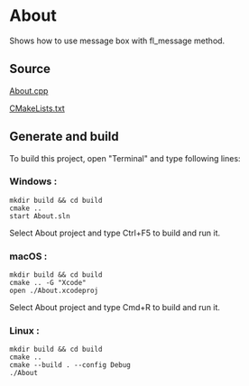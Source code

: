 # About

Shows how to use message box with fl_message method.

## Source

[About.cpp](About.cpp)

[CMakeLists.txt](CMakeLists.txt)

## Generate and build

To build this project, open "Terminal" and type following lines:

### Windows :

``` shell
mkdir build && cd build
cmake .. 
start About.sln
```

Select About project and type Ctrl+F5 to build and run it.

### macOS :

``` shell
mkdir build && cd build
cmake .. -G "Xcode"
open ./About.xcodeproj
```

Select About project and type Cmd+R to build and run it.

### Linux :

``` shell
mkdir build && cd build
cmake .. 
cmake --build . --config Debug
./About
```
